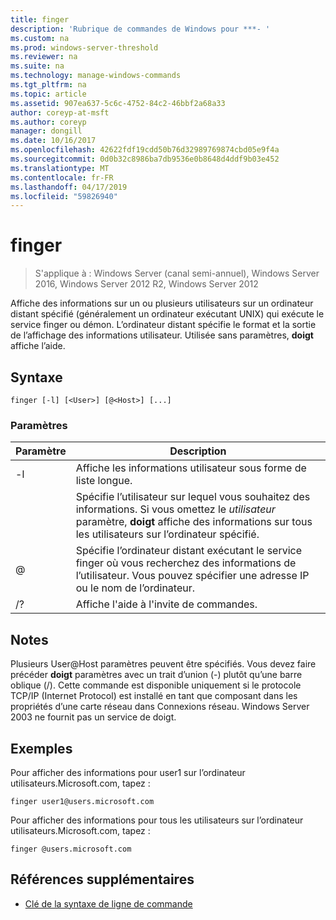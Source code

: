 ```yaml
---
title: finger
description: 'Rubrique de commandes de Windows pour ***- '
ms.custom: na
ms.prod: windows-server-threshold
ms.reviewer: na
ms.suite: na
ms.technology: manage-windows-commands
ms.tgt_pltfrm: na
ms.topic: article
ms.assetid: 907ea637-5c6c-4752-84c2-46bbf2a68a33
author: coreyp-at-msft
ms.author: coreyp
manager: dongill
ms.date: 10/16/2017
ms.openlocfilehash: 42622fdf19cdd50b76d32989769874cbd05e9f4a
ms.sourcegitcommit: 0d0b32c8986ba7db9536e0b8648d4ddf9b03e452
ms.translationtype: MT
ms.contentlocale: fr-FR
ms.lasthandoff: 04/17/2019
ms.locfileid: "59826940"
---
```

# <a name="finger"></a>finger

>S'applique à : Windows Server (canal semi-annuel), Windows Server 2016, Windows Server 2012 R2, Windows Server 2012

Affiche des informations sur un ou plusieurs utilisateurs sur un ordinateur distant spécifié (généralement un ordinateur exécutant UNIX) qui exécute le service finger ou démon. L’ordinateur distant spécifie le format et la sortie de l’affichage des informations utilisateur. Utilisée sans paramètres, **doigt** affiche l’aide. 
## <a name="syntax"></a>Syntaxe
```
finger [-l] [<User>] [@<Host>] [...]
```
### <a name="parameters"></a>Paramètres
|Paramètre|Description|
|-------|--------|
|-l|Affiche les informations utilisateur sous forme de liste longue.|
|<User>|Spécifie l’utilisateur sur lequel vous souhaitez des informations. Si vous omettez le *utilisateur* paramètre, **doigt** affiche des informations sur tous les utilisateurs sur l’ordinateur spécifié.|
|@<Host>|Spécifie l’ordinateur distant exécutant le service finger où vous recherchez des informations de l’utilisateur. Vous pouvez spécifier une adresse IP ou le nom de l’ordinateur.|
|/?|Affiche l'aide à l'invite de commandes.|
## <a name="remarks"></a>Notes
Plusieurs User@Host paramètres peuvent être spécifiés.
Vous devez faire précéder **doigt** paramètres avec un trait d’union (-) plutôt qu’une barre oblique (/).
Cette commande est disponible uniquement si le protocole TCP/IP (Internet Protocol) est installé en tant que composant dans les propriétés d’une carte réseau dans Connexions réseau.
Windows Server 2003 ne fournit pas un service de doigt.
## <a name="BKMK_Examples"></a>Exemples
Pour afficher des informations pour user1 sur l’ordinateur utilisateurs.Microsoft.com, tapez :
```
finger user1@users.microsoft.com
```
Pour afficher des informations pour tous les utilisateurs sur l’ordinateur utilisateurs.Microsoft.com, tapez :
```
finger @users.microsoft.com
```
## <a name="additional-references"></a>Références supplémentaires
-   [Clé de la syntaxe de ligne de commande](command-line-syntax-key.md)
